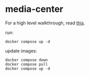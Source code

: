 # media-center

For a high level walkthrough, read [this](WALKTHROUGH.md).

run:

```
docker compose up -d
```

update images:

```
docker compose down
docker compose pull
docker compose up -d
```